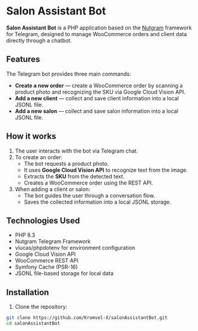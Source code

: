 # Salon Assistant Bot

**Salon Assistant Bot** is a PHP application based on the [Nutgram](https://nutgram.dev/) framework for Telegram, designed to manage WooCommerce orders and client data directly through a chatbot.

## Features

The Telegram bot provides three main commands:

- **Create a new order** — create a WooCommerce order by scanning a product photo and recognizing the SKU via Google Cloud Vision API.
- **Add a new client** — collect and save client information into a local JSONL file.
- **Add a new salon** — collect and save salon information into a local JSONL file.

## How it works

1. The user interacts with the bot via Telegram chat.
2. To create an order:
   - The bot requests a product photo.
   - It uses **Google Cloud Vision API** to recognize text from the image.
   - Extracts the **SKU** from the detected text.
   - Creates a WooCommerce order using the REST API.
3. When adding a client or salon:
   - The bot guides the user through a conversation flow.
   - Saves the collected information into a local JSONL storage.

## Technologies Used

- PHP 8.3
- Nutgram Telegram Framework
- vlucas/phpdotenv for environment configuration
- Google Cloud Vision API
- WooCommerce REST API
- Symfony Cache (PSR-16)
- JSONL file-based storage for local data

## Installation

1. Clone the repository:

```bash
git clone https://github.com/Kromvel-X/salonAssistantBot.git
cd salonAssistantBot